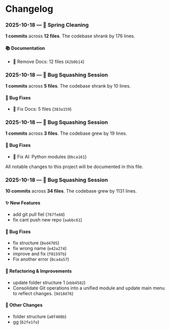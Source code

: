 # Changelog


### 2025-10-18 — 🧹 Spring Cleaning

**1 commits** across **12 files**. The codebase shrank by 176 lines.

#### 📚 Documentation
- 🐛 Remove Docs: 12 files (`42b0b14`)



### 2025-10-18 — 🔧 Bug Squashing Session

**1 commits** across **5 files**. The codebase shrank by 10 lines.

#### 🐛 Bug Fixes
- 🐛 Fix Docs: 5 files (`383a159`)



### 2025-10-18 — 🔧 Bug Squashing Session

**1 commits** across **3 files**. The codebase grew by 19 lines.

#### 🐛 Bug Fixes
- 🤖 Fix AI: Python modules (`0bca161`)


All notable changes to this project will be documented in this file.

### 2025-10-18 — 🔧 Bug Squashing Session

**10 commits** across **34 files**. The codebase grew by 1131 lines.

#### ✨ New Features
- add git pull fiel (`767fe68`)
- fix cant push new repo (`aabbc61`)

#### 🐛 Bug Fixes
- fix structure (`8ed4705`)
- fix wrong name (`e42a274`)
- improve and fix (`f01597b`)
- Fix another error (`0ca4a57`)

#### 🔧 Refactoring & Improvements
- update folder structure 1 (`ebb4582`)
- Consolidate Git operations into a unified module and update main menu to reflect changes. (`9d18d76`)

#### 🔄 Other Changes
- folder structure (`a0f480b`)
- gg (`62fe1fe`)
